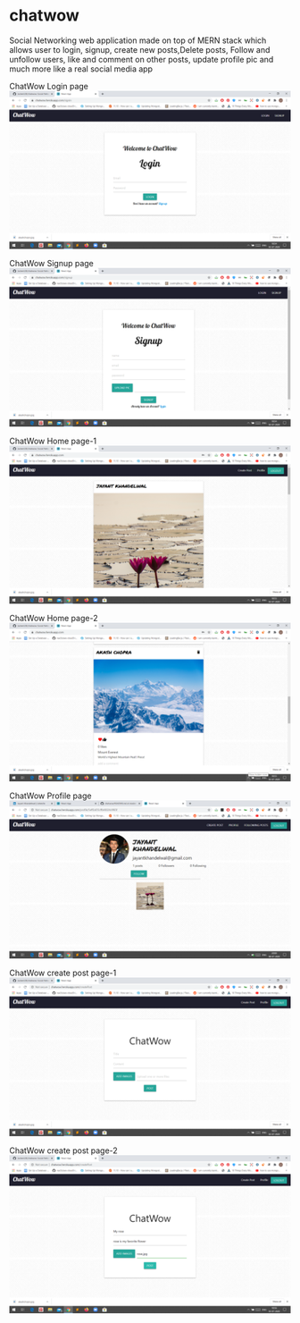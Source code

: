 # chatwow
Social Networking web application made on top of MERN stack which allows user to login, signup, create new posts,Delete posts, Follow and unfollow users, like and comment on other posts, update profile pic and much more like a real social media app

 ChatWow Login page
![](https://github.com/Jackent2B/chat_wow/blob/main/chatwow_login.png?raw=true)



ChatWow Signup page
![](https://github.com/Jackent2B/chat_wow/blob/master/chatwow_signup.png?raw=true)







ChatWow Home page-1
![](https://github.com/Jackent2B/chat_wow/blob/master/chatwow_home1.png?raw=true)







ChatWow Home page-2
![](https://github.com/Jackent2B/chat_wow/blob/master/chatwow_home2.png?raw=true)









ChatWow Profile page
![](https://github.com/Jackent2B/chat_wow/blob/master/chatwow_profile.png?raw=true)







ChatWow create post page-1
![](https://github.com/Jackent2B/chat_wow/blob/master/chatwow_createpost.png?raw=true)










ChatWow create post page-2
![](https://github.com/Jackent2B/chat_wow/blob/master/chatwow_create_post2.png?raw=true)

